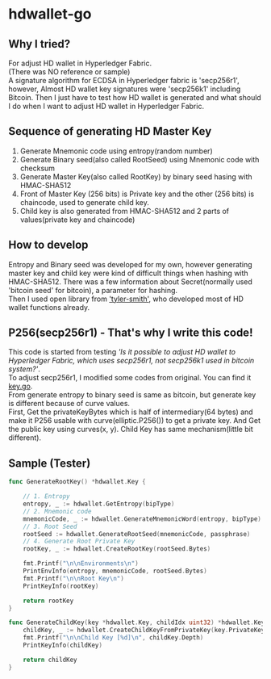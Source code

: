 # hdwallet-go

## Why I tried?
For adjust HD wallet in Hyperledger Fabric.  
(There was NO reference or sample)  
A signature algorithm for ECDSA in Hyperledger fabric is 'secp256r1', however, Almost HD wallet key signatures were 'secp256k1' including Bitcoin. Then I just have to test how HD wallet is generated and what should I do when I want to adjust HD wallet in Hyperledger Fabric.


## Sequence of generating HD Master Key
1. Generate Mnemonic code using entropy(random number)
2. Generate Binary seed(also called RootSeed) using Mnemonic code with checksum
3. Generate Master Key(also called RootKey) by binary seed hasing with HMAC-SHA512 
4. Front of Master Key (256 bits) is Private key and the other (256 bits) is chaincode, used to generate child key.
5. Child key is also generated from HMAC-SHA512 and 2 parts of values(private key and chaincode)

## How to develop
Entropy and Binary seed was developed for my own, however generating master key and child key were kind of difficult things when hashing with HMAC-SHA512. There was a few information about Secret(normally used 'bitcoin seed' for bitcoin), a parameter for hashing.  
Then I used open library from ['tyler-smith'](https://github.com/tyler-smith/go-bip32), who developed most of HD wallet functions already.  

## P256(secp256r1) - That's why I write this code!
This code is started from testing *'Is it possible to adjust HD wallet to Hyperledger Fabric, which uses secp256r1, not secp256k1 used in bitcoin system?'*.  
To adjust secp256r1, I modified some codes from original. You can find it [key.go](https://github.com/wnjoon/hdwallet-go/blob/main/hdwallet/key.go).  
From generate entropy to binary seed is same as bitcoin, but generate key is different because of curve values.  
First, Get the privateKeyBytes which is half of intermediary(64 bytes) and make it P256 usable with curve(elliptic.P256()) to get a private key.
And Get the public key using curves(x, y). Child Key has same mechanism(little bit different).


## Sample (Tester)
```go
func GenerateRootKey() *hdwallet.Key {

	// 1. Entropy
	entropy, _ := hdwallet.GetEntropy(bipType)
	// 2. Mnemonic code
	mnemonicCode, _ := hdwallet.GenerateMnemonicWord(entropy, bipType)
	// 3. Root Seed
	rootSeed := hdwallet.GenerateRootSeed(mnemonicCode, passphrase)
	// 4. Generate Root Private Key
	rootKey, _ := hdwallet.CreateRootKey(rootSeed.Bytes)

	fmt.Printf("\n\nEnvironments\n")
	PrintEnvInfo(entropy, mnemonicCode, rootSeed.Bytes)
	fmt.Printf("\n\nRoot Key\n")
	PrintKeyInfo(rootKey)

	return rootKey
}

func GenerateChildKey(key *hdwallet.Key, childIdx uint32) *hdwallet.Key {
	childKey, _ := hdwallet.CreateChildKeyFromPrivateKey(key.PrivateKey, key.PublicKey, key.ChainCode, key.Depth, childIdx)
	fmt.Printf("\n\nChild Key [%d]\n", childKey.Depth)
	PrintKeyInfo(childKey)

	return childKey
}
```
